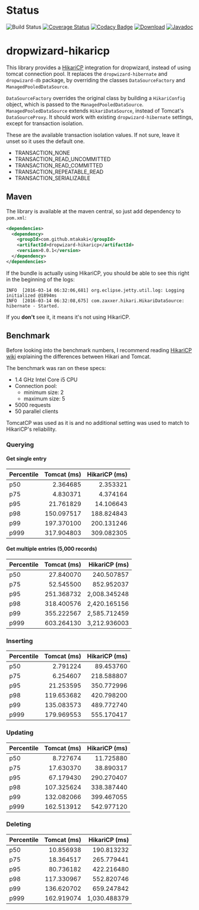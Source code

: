 # Status
![Build Status](https://codeship.com/projects/37601470-cb27-0133-b906-266ee181f653/status?branch=master)
[![Coverage Status](https://coveralls.io/repos/github/mtakaki/dropwizard-hikaricp/badge.svg?branch=master)](https://coveralls.io/github/mtakaki/dropwizard-hikaricp?branch=master)
[![Codacy Badge](https://api.codacy.com/project/badge/grade/b6b6a9a48d334299ab49f012643bc046)](https://www.codacy.com/app/mitsuotakaki/dropwizard-hikaricp)
[![Download](https://maven-badges.herokuapp.com/maven-central/com.github.mtakaki/dropwizard-hikaricp/badge.svg)](https://maven-badges.herokuapp.com/maven-central/com.github.mtakaki/dropwizard-hikaricp)
[![Javadoc](https://javadoc-emblem.rhcloud.com/doc/com.github.mtakaki/dropwizard-hikaricp/badge.svg)](http://www.javadoc.io/doc/com.github.mtakaki/dropwizard-hikaricp)

# dropwizard-hikaricp
This library provides a [HikariCP](https://github.com/brettwooldridge/HikariCP) integration for dropwizard, instead of using tomcat connection pool. It replaces the `dropwizard-hibernate` and `dropwizard-db` package, by overriding the classes `DataSourceFactory` and `ManagedPooledDataSource`.

`DataSourceFactory` overrides the original class by building a `HikariConfig` object, which is passed to the `ManagedPooledDataSource`. `ManagedPooledDataSource` extends `HikariDataSource`, instead of Tomcat's `DataSourceProxy`. It should work with existing `dropwizard-hibernate` settings, except for transaction isolation.

These are the available transaction isolation values. If not sure, leave it unset so it uses the default one.

- TRANSACTION\_NONE
- TRANSACTION\_READ\_UNCOMMITTED
- TRANSACTION\_READ\_COMMITTED
- TRANSACTION\_REPEATABLE\_READ
- TRANSACTION\_SERIALIZABLE

## Maven

The library is available at the maven central, so just add dependency to `pom.xml`:

```xml
<dependencies>
  <dependency>
    <groupId>com.github.mtakaki</groupId>
    <artifactId>dropwizard-hikaricp</artifactId>
    <version>0.0.1</version>
  </dependency>
</dependencies>
```

If the bundle is actually using HikariCP, you should be able to see this right in the beginning of the logs:

```
INFO  [2016-03-14 06:32:06,681] org.eclipse.jetty.util.log: Logging initialized @1894ms
INFO  [2016-03-14 06:32:08,675] com.zaxxer.hikari.HikariDataSource: hibernate - Started.
```

If you **don't** see it, it means it's not using HikariCP.

## Benchmark

Before looking into the benchmark numbers, I recommend reading [HikariCP wiki](https://github.com/brettwooldridge/HikariCP/wiki/%22My-benchmark-doesn't-show-a-difference.%22) explaining the differences between Hikari and Tomcat.

The benchmark was ran on these specs:

- 1.4 GHz Intel Core i5 CPU
- Connection pool:
    - minimum size: 2
    - maximum size: 5
- 5000 requests
- 50 parallel clients

TomcatCP was used as it is and no additional setting was used to match to HikariCP's reliability.

### Querying

#### Get single entry

| Percentile | Tomcat (ms) | HikariCP (ms) |
|---|---:|---:|
| p50 | 2.364685 | 2.353321 |
| p75 | 4.830371 | 4.374164 |
| p95 | 21.761829 | 14.106643 |
| p98 | 150.097517 | 188.824843 |
| p99 | 197.370100 | 200.131246 |
| p999 | 317.904803 | 309.082305 |

#### Get multiple entries (5,000 records)

| Percentile | Tomcat (ms) | HikariCP (ms) |
|---|---:|---:|
| p50 | 27.840070 | 240.507857 |
| p75 | 52.545500 | 852.952037 |
| p95 | 251.368732 | 2,008.345248 |
| p98 | 318.400576 | 2,420.165156 |
| p99 | 355.222567 | 2,585.712459 |
| p999 | 603.264130 | 3,212.936003 |

### Inserting

| Percentile | Tomcat (ms) | HikariCP (ms) |
|---|---:|---:|
| p50 | 2.791224 | 89.453760 |
| p75 | 6.254607 | 218.588807 |
| p95 | 21.253595 | 350.772996 |
| p98 | 119.653682 | 420.798200 |
| p99 | 135.083573 | 489.772740 |
| p999 | 179.969553 | 555.170417 |

### Updating

| Percentile | Tomcat (ms) | HikariCP (ms) |
|---|---:|---:|
| p50 | 8.727674 | 11.725880 |
| p75 | 17.630370 | 38.890317 |
| p95 | 67.179430 | 290.270407 |
| p98 | 107.325624 | 338.387440 |
| p99 | 132.082066 | 399.467055 |
| p999 | 162.513912 | 542.977120 |

### Deleting

| Percentile | Tomcat (ms) | HikariCP (ms) |
|---|---:|---:|
| p50 | 10.856938 | 190.813232 |
| p75 | 18.364517 | 265.779441 |
| p95 | 80.736182 | 422.216480 |
| p98 | 117.330967 | 552.820746 |
| p99 | 136.620702 | 659.247842 |
| p999 | 162.919074 | 1,030.488379 |
